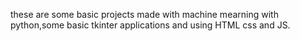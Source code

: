 these are some basic projects made with machine mearning with python,some basic tkinter applications and using HTML css and JS. 
